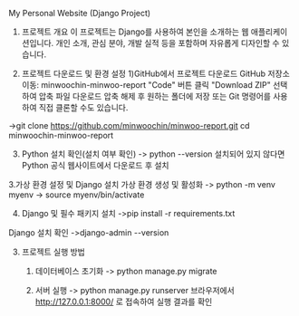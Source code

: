 My Personal Website (Django Project)
1. 프로젝트 개요
이 프로젝트는 Django를 사용하여 본인을 소개하는 웹 애플리케이션입니다. 개인 소개, 관심 분야, 개발 실적 등을 포함하며 자유롭게 디자인할 수 있습니다.

2. 프로젝트 다운로드 및 환경 설정
  1)GitHub에서 프로젝트 다운로드
     GitHub 저장소 이동: minwoochin-minwoo-report
     "Code" 버튼 클릭
     "Download ZIP" 선택하여 압축 파일 다운로드
     압축 해제 후 원하는 폴더에 저장
     또는 Git 명령어를 사용하여 직접 클론할 수도 있습니다.

 ->git clone https://github.com/minwoochin/minwoo-report.git
    cd minwoochin-minwoo-report

3. Python 설치 확인(설치 여부 확인)
   -> python --version
설치되어 있지 않다면 Python 공식 웹사이트에서 다운로드 후 설치

3.가상 환경 설정 및 Django 설치
  가상 환경 생성 및 활성화
 -> python -m venv myenv
 -> source myenv/bin/activate

4. Django 및 필수 패키지 설치
->pip install -r requirements.txt


Django 설치 확인
->django-admin --version

3. 프로젝트 실행 방법
   1) 데이터베이스 초기화
-> python manage.py migrate

   2) 서버 실행
-> python manage.py runserver
    브라우저에서 http://127.0.0.1:8000/ 로 접속하여 실행 결과를 확인
